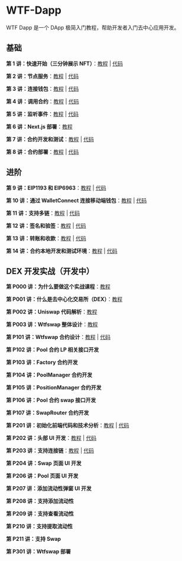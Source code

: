 # WTF-Dapp

WTF Dapp 是一个 DApp 极简入门教程，帮助开发者入门去中心应用开发。

## 基础

**第 1 讲：快速开始（三分钟展示 NFT）**：[教程](./01_QuickStart/readme.md) | [代码](./01_QuickStart/web3.tsx)

**第 2 讲：节点服务**：[教程](./02_NodeService/readme.md) | [代码](./02_NodeService/web3.tsx)

**第 3 讲：连接钱包**：[教程](./03_ConnectWallet/readme.md) | [代码](./03_ConnectWallet/web3.tsx)

**第 4 讲：调用合约**：[教程](./04_CallContract/readme.md) | [代码](./04_CallContract/web3.tsx)

**第 5 讲：监听事件**：[教程](./05_Events/readme.md) | [代码](./05_Events/web3.tsx)

**第 6 讲：Next.js 部署**：[教程](./06_NextJS/readme.md)

**第 7 讲：合约开发和测试**：[教程](./07_ContractDev/readme.md) | [代码](./07_ContractDev/MyToken.sol)

**第 8 讲：合约部署**：[教程](./08_ContractDeploy/readme.md) | [代码](./08_ContractDeploy/demo/dapp.tsx)

## 进阶

**第 9 讲：EIP1193 和 EIP6963**：[教程](./09_EIP1193/readme.md) | [代码](./09_EIP1193/web3.tsx)

**第 10 讲：通过 WalletConnect 连接移动端钱包**：[教程](./10_WalletConnect/readme.md) | [代码](./10_WalletConnect/web3.tsx)

**第 11 讲：支持多链**：[教程](./11_MultipleChain/readme.md) | [代码](./11_MultipleChain/web3.tsx)

**第 12 讲：签名和验签**：[教程](./12_Signature/readme.md) | [代码](./demo/pages/sign/index.tsx)

**第 13 讲：转账和收款**：[教程](./13_Payment/readme.md) | [代码](./demo/pages/transaction/index.tsx)

**第 14 讲：合约本地开发和测试环境**：[教程](./14_LocalDev/readme.md) | [代码](./demo-contract)

## DEX 开发实战（开发中）

**第 P000 讲：为什么要做这个实战课程**：[教程](./P000_WhyDEX/readme.md)

**第 P001 讲：什么是去中心化交易所（DEX）**：[教程](./P001_WhatIsDEX/readme.md)

**第 P002 讲：Uniswap 代码解析**：[教程](./P002_WhatIsUniswap/readme.md)

**第 P003 讲：Wtfswap 整体设计**：[教程](./P003_OverallDesign/readme.md)

**第 P101 讲：Wtfswap 合约设计**：[教程](./P101_InitContract/readme.md) | [代码](./P101_InitContract/code/)

**第 P102 讲：Pool 合约 LP 相关接口开发**

**第 P103 讲：Factory 合约开发**

**第 P104 讲：PoolManager 合约开发**

**第 P105 讲：PositionManager 合约开发**

**第 P106 讲：Pool 合约 swap 接口开发**

**第 P107 讲：SwapRouter 合约开发**

**第 P201 讲：初始化前端代码和技术分析**：[教程](./P201_InitFrontend/readme.md) | [代码](./P201_InitFrontend/code/)

**第 P202 讲：头部 UI 开发**：[教程](./P202_HeadUI/readme.md) | [代码](./P202_HeadUI/code/)

**第 P203 讲：支持连接链**：[教程](./P203_Connect/) | [代码](./P203_Connect/code/)

**第 P204 讲：Swap 页面 UI 开发**

**第 P206 讲：Pool 页面 UI 开发**

**第 P207 讲：添加流动性弹窗 UI 开发**

**第 P208 讲：支持添加流动性**

**第 P209 讲：支持查看流动性**

**第 P210 讲：支持提取流动性**

**第 P211 讲：支持 Swap**

**第 P301 讲：Wtfswap 部署**
